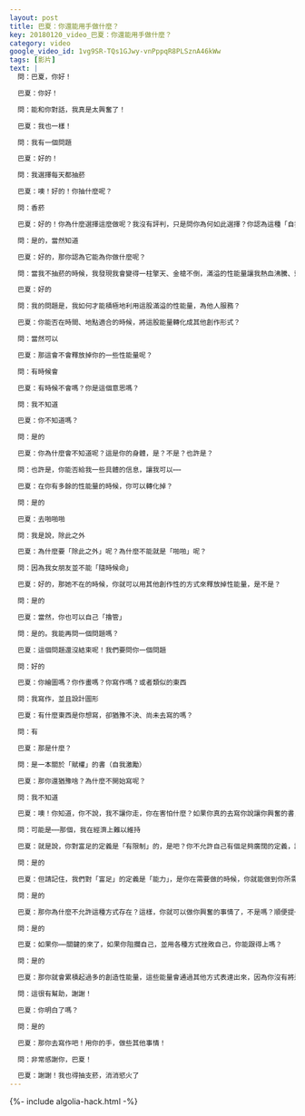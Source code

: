 ```yaml
---
layout: post
title: 巴夏：你還能用手做什麼？
key: 20180120_video_巴夏：你還能用手做什麼？
category: video
google_video_id: 1vg9SR-TQs1GJwy-vnPppqR8PLSznA46kWw
tags: [影片]
text: |
  問：巴夏，你好！

  巴夏：你好！

  問：能和你對話，我真是太興奮了！

  巴夏：我也一樣！

  問：我有一個問題

  巴夏：好的！

  問：我選擇每天都抽菸

  巴夏：噢！好的！你抽什麼呢？

  問：香菸

  巴夏：好的！你為什麼選擇這麼做呢？我沒有評判，只是問你為何如此選擇？你認為這種「自我意識許可」能為你做些什麼呢？你知道這是一種「自我意識許可」，是吧？

  問：是的，當然知道

  巴夏：好的，那你認為它能為你做什麼呢？

  問：當我不抽菸的時候，我發現我會變得一柱擎天、金槍不倒，滿溢的性能量讓我熱血沸騰、慾火焚身

  巴夏：好的

  問：我的問題是，我如何才能積極地利用這股滿溢的性能量，為他人服務？

  巴夏：你能否在時間、地點適合的時候，將這股能量轉化成其他創作形式？

  問：當然可以

  巴夏：那這會不會釋放掉你的一些性能量呢？

  問：有時候會

  巴夏：有時候不會嗎？你是這個意思嗎？

  問：我不知道

  巴夏：你不知道嗎？

  問：是的

  巴夏：你為什麼會不知道呢？這是你的身體，是？不是？也許是？

  問：也許是，你能否給我一些具體的信息，讓我可以⋯⋯

  巴夏：在你有多餘的性能量的時候，你可以轉化掉？

  問：是的

  巴夏：去啪啪啪

  問：我是說，除此之外

  巴夏：為什麼要「除此之外」呢？為什麼不能就是「啪啪」呢？

  問：因為我女朋友並不能「隨時候命」

  巴夏：好的，那她不在的時候，你就可以用其他創作性的方式來釋放掉性能量，是不是？

  問：是的

  巴夏：當然，你也可以自己「擼管」

  問：是的。我能再問一個問題嗎？

  巴夏：這個問題還沒結束呢！我們要問你一個問題

  問：好的

  巴夏：你繪圖嗎？你作畫嗎？你寫作嗎？或者類似的東西

  問：我寫作，並且設計圖形

  巴夏：有什麼東西是你想寫，卻猶豫不決、尚未去寫的嗎？

  問：有

  巴夏：那是什麼？

  問：是一本關於「賦權」的書（自我激勵）

  巴夏：那你還猶豫啥？為什麼不開始寫呢？

  問：我不知道

  巴夏：噢！你知道，你不說，我不讓你走，你在害怕什麼？如果你真的去寫你說讓你興奮的書，那你害怕會發生什麼事？你在猶豫什麼？你在害怕什麼？會發生什麼？別磨蹭

  問：可能是⋯⋯那個，我在經濟上難以維持

  巴夏：就是說，你對富足的定義是「有限制」的，是吧？你不允許自己有個足夠廣闊的定義，讓「富足」可以以它需要的任何方式，來支持你，這些方式 並不一定意味著是「金錢」，是吧？

  問：是的

  巴夏：但請記住，我們對「富足」的定義是「能力」，是你在需要做的時候，你就能做到你所需要做的事情的「能力」。你相信你可以吸引來你所需要吸引來的任何形式的「富足」，並以你需要的方式來支持你，讓你可以繼續做你需要做的事情嗎？

  問：是的

  巴夏：那你為什麼不允許這種方式存在？這樣，你就可以做你興奮的事情了，不是嗎？順便提一下，做你說的讓你興奮的事，也就是：寫這本書，這肯定是你有時間的時候可以做的一件事，是吧？

  問：是的

  巴夏：如果你⋯⋯關鍵的來了，如果你阻攔自己，並用各種方式挫敗自己，你能跟得上嗎？

  問：是的

  巴夏：那你就會累積起過多的創造性能量，這些能量會通過其他方式表達出來，因為你沒有將這些能量引導到你所真正喜好的方向

  問：這很有幫助，謝謝！

  巴夏：你明白了嗎？

  問：是的

  巴夏：那你去寫作吧！用你的手，做些其他事情！

  問：非常感謝你，巴夏！

  巴夏：謝謝！我也得抽支菸，消消慾火了
---
```


{%- include algolia-hack.html -%}

